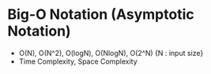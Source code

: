 # Big-O Notation (Asymptotic Notation)
- O(N), O(N^2), O(logN), O(NlogN), O(2^N)  {N : input size}
- Time Complexity, Space Complexity
  
